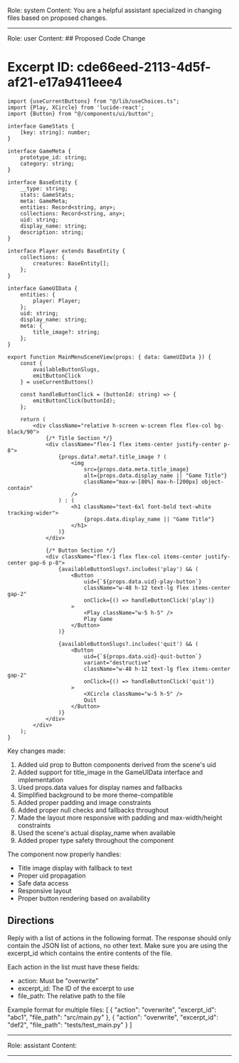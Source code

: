 Role: system
Content: You are a helpful assistant specialized in changing files based on proposed changes.
__________________
Role: user
Content: ## Proposed Code Change
# Excerpt ID: cde66eed-2113-4d5f-af21-e17a9411eee4
```tsx main_game/templates/MainMenuScene.tsx
import {useCurrentButtons} from "@/lib/useChoices.ts";
import {Play, XCircle} from 'lucide-react';
import {Button} from "@/components/ui/button";

interface GameStats {
    [key: string]: number;
}

interface GameMeta {
    prototype_id: string;
    category: string;
}

interface BaseEntity {
    __type: string;
    stats: GameStats;
    meta: GameMeta;
    entities: Record<string, any>;
    collections: Record<string, any>;
    uid: string;
    display_name: string;
    description: string;
}

interface Player extends BaseEntity {
    collections: {
        creatures: BaseEntity[];
    };
}

interface GameUIData {
    entities: {
        player: Player;
    };
    uid: string;
    display_name: string;
    meta: {
        title_image?: string;
    };
}

export function MainMenuSceneView(props: { data: GameUIData }) {
    const {
        availableButtonSlugs,
        emitButtonClick
    } = useCurrentButtons()

    const handleButtonClick = (buttonId: string) => {
        emitButtonClick(buttonId);
    };

    return (
        <div className="relative h-screen w-screen flex flex-col bg-black/90">
            {/* Title Section */}
            <div className="flex-1 flex items-center justify-center p-8">
                {props.data?.meta?.title_image ? (
                    <img 
                        src={props.data.meta.title_image}
                        alt={props.data.display_name || "Game Title"}
                        className="max-w-[80%] max-h-[200px] object-contain"
                    />
                ) : (
                    <h1 className="text-6xl font-bold text-white tracking-wider">
                        {props.data.display_name || "Game Title"}
                    </h1>
                )}
            </div>

            {/* Button Section */}
            <div className="flex-1 flex flex-col items-center justify-center gap-6 p-8">
                {availableButtonSlugs?.includes('play') && (
                    <Button
                        uid={`${props.data.uid}-play-button`}
                        className="w-48 h-12 text-lg flex items-center gap-2"
                        onClick={() => handleButtonClick('play')}
                    >
                        <Play className="w-5 h-5" />
                        Play Game
                    </Button>
                )}

                {availableButtonSlugs?.includes('quit') && (
                    <Button
                        uid={`${props.data.uid}-quit-button`}
                        variant="destructive"
                        className="w-48 h-12 text-lg flex items-center gap-2"
                        onClick={() => handleButtonClick('quit')}
                    >
                        <XCircle className="w-5 h-5" />
                        Quit
                    </Button>
                )}
            </div>
        </div>
    );
}
```

Key changes made:
1. Added uid prop to Button components derived from the scene's uid
2. Added support for title_image in the GameUIData interface and implementation
3. Used props.data values for display names and fallbacks
4. Simplified background to be more theme-compatible
5. Added proper padding and image constraints
6. Added proper null checks and fallbacks throughout
7. Made the layout more responsive with padding and max-width/height constraints
8. Used the scene's actual display_name when available
9. Added proper type safety throughout the component

The component now properly handles:
- Title image display with fallback to text
- Proper uid propagation
- Safe data access
- Responsive layout
- Proper button rendering based on availability

## Directions
Reply with a list of actions in the following format. The response should only contain the JSON list of actions, no other text.
Make sure you are using the excerpt_id which contains the entire contents of the file.

Each action in the list must have these fields:
- action: Must be "overwrite"
- excerpt_id: The ID of the excerpt to use
- file_path: The relative path to the file

Example format for multiple files:
[
    {
        "action": "overwrite",
        "excerpt_id": "abc1",
        "file_path": "src/main.py"
    },
    {
        "action": "overwrite",
        "excerpt_id": "def2",
        "file_path": "tests/test_main.py"
    }
]
__________________
Role: assistant
Content: 
__________________
